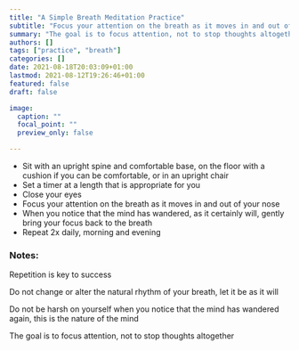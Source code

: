 ```yaml
---
title: "A Simple Breath Meditation Practice"
subtitle: "Focus your attention on the breath as it moves in and out of your nose"
summary: "The goal is to focus attention, not to stop thoughts altogether"
authors: []
tags: ["practice", "breath"]
categories: []
date: 2021-08-18T20:03:09+01:00
lastmod: 2021-08-12T19:26:46+01:00
featured: false
draft: false

image:
  caption: ""
  focal_point: ""
  preview_only: false

---
```

- Sit with an upright spine and comfortable base, on the floor with a cushion if you can be comfortable, or in an upright chair
- Set a timer at a length that is appropriate for you
- Close your eyes
- Focus your attention on the breath as it moves in and out of your nose
- When you notice that the mind has wandered, as it certainly will, gently bring your focus back to the breath
- Repeat 2x daily, morning and evening

### Notes:
Repetition is key to success

Do not change or alter the natural rhythm of your breath, let it be as it will

Do not be harsh on yourself when you notice that the mind has wandered again, this is the nature of the mind

The goal is to focus attention, not to stop thoughts altogether
